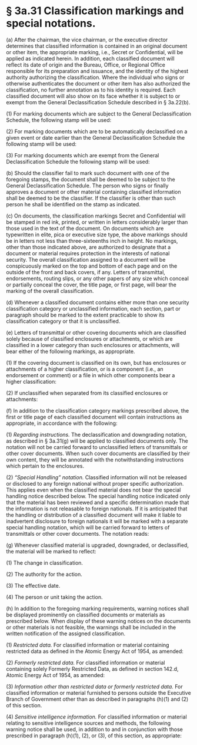 # § 3a.31   Classification markings and special notations.

(a) After the chairman, the vice chairman, or the executive director determines that classified information is contained in an original document or other item, the appropriate marking, i.e., Secret or Confidential, will be applied as indicated herein. In addition, each classified document will reflect its date of origin and the Bureau, Office, or Regional Office responsible for its preparation and issuance, and the identity of the highest authority authorizing the classification. Where the individual who signs or otherwise authenticates the document or other item has also authorized the classification, no further annotation as to his identity is required. Each classified document will also show on its face whether it is subject to or exempt from the General Declassification Schedule described in § 3a.22(b). 


(1) For marking documents which are subject to the General Declassification Schedule, the following stamp will be used: 


(2) For marking documents which are to be automatically declassified on a given event or date earlier than the General Declassification Schedule the following stamp will be used: 


(3) For marking documents which are exempt from the General Declassification Schedule the following stamp will be used: 


(b) Should the classifier fail to mark such document with one of the foregoing stamps, the document shall be deemed to be subject to the General Declassification Schedule. The person who signs or finally approves a document or other material containing classified information shall be deemed to be the classifier. If the classifier is other than such person he shall be identified on the stamp as indicated. 


(c) On documents, the classification markings Secret and Confidential will be stamped in red ink, printed, or written in letters considerably larger than those used in the text of the document. On documents which are typewritten in elite, pica or executive size type, the above markings should be in letters not less than three-sixteenths inch in height. No markings, other than those indicated above, are authorized to designate that a document or material requires protection in the interests of national security. The overall classification assigned to a document will be conspicuously marked on the top and bottom of each page and on the outside of the front and back covers, if any. Letters of transmittal, endorsements, routing slips, or any other papers of any size which conceal or partially conceal the cover, the title page, or first page, will bear the marking of the overall classification. 


(d) Whenever a classified document contains either more than one security classification category or unclassified information, each section, part or paragraph should be marked to the extent practicable to show its classification category or that it is unclassified. 


(e) Letters of transmittal or other covering documents which are classified solely because of classified enclosures or attachments, or which are classified in a lower category than such enclosures or attachments, will bear either of the following markings, as appropriate. 


(1) If the covering document is classified on its own, but has enclosures or attachments of a higher classification, or is a component (i.e., an endorsement or comment) or a file in which other components bear a higher classification: 


(2) If unclassified when separated from its classified enclosures or attachments: 


(f) In addition to the classification category markings prescribed above, the first or title page of each classified document will contain instructions as appropriate, in accordance with the following: 


(1) *Regarding instructions.* The declassification and downgrading notation, as described in § 3a.31(g) will be applied to classified documents only. The notation will not be carried forward to unclassified letters of transmittals or other cover documents. When such cover documents are classified by their own content, they will be annotated with the notwithstanding instructions which pertain to the enclosures. 


(2) *“Special Handling” notation.* Classified information will not be released or disclosed to any foreign national without proper specific authorization. This applies even when the classified material does not bear the special handling notice described below. The special handling notice indicated only that the material has been reviewed and a specific determination made that the information is not releasable to foreign nationals. If it is anticipated that the handling or distribution of a classified document will make it liable to inadvertent disclosure to foreign nationals it will be marked with a separate special handling notation, which will be carried forward to letters of transmittals or other cover documents. The notation reads: 


(g) Whenever classified material is upgraded, downgraded, or declassified, the material will be marked to reflect: 


(1) The change in classification. 


(2) The authority for the action. 


(3) The effective date. 


(4) The person or unit taking the action. 


(h) In addition to the foregoing marking requirements, warning notices shall be displayed prominently on classified documents or materials as prescribed below. When display of these warning notices on the documents or other materials is not feasible, the warnings shall be included in the written notification of the assigned classification. 


(1) *Restricted data.* For classified information or material containing restricted data as defined in the Atomic Energy Act of 1954, as amended: 


(2) *Formerly restricted data.* For classified information or material containing solely Formerly Restricted Data, as defined in section 142.d, Atomic Energy Act of 1954, as amended: 


(3) *Information other than restricted data or formerly restricted data.* For classified information or material furnished to persons outside the Executive Branch of Government other than as described in paragraphs (h)(1) and (2) of this section. 


(4) *Sensitive intelligence information.* For classified information or material relating to sensitive intelligence sources and methods, the following warning notice shall be used, in addition to and in conjunction with those prescribed in paragraph (h)(1), (2), or (3), of this section, as appropriate: 


